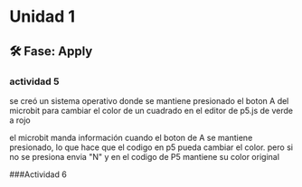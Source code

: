 # Unidad 1

## 🛠 Fase: Apply

### actividad 5
se creó un sistema operativo donde se mantiene presionado el boton A del microbit para cambiar el color de un cuadrado en el editor de p5.js de verde a rojo

el microbit manda información cuando el boton de A se mantiene presionado, lo que hace que el codigo en p5 pueda cambiar el color. pero si no se presiona envia "N" y en el codigo de P5 mantiene su color original

###Actividad 6
